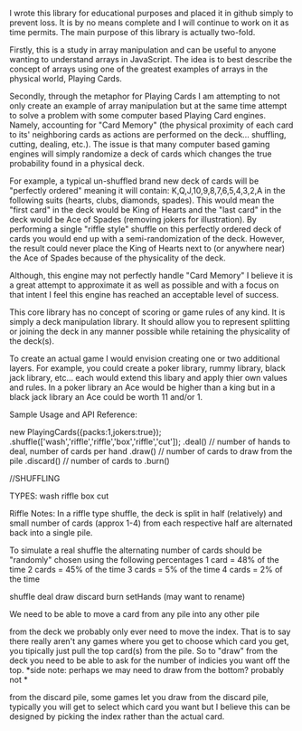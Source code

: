 I wrote this library for educational purposes and placed it in github simply to prevent loss. It is by no means complete and I will continue to work on it as time permits. The main purpose of this library is actually two-fold. 

Firstly, this is a study in array manipulation and can be useful to anyone wanting to understand arrays in JavaScript. The idea is to best describe the concept of arrays using one of the greatest examples of arrays in the physical world, Playing Cards.

Secondly, through the metaphor for Playing Cards I am attempting to not only create an example of array manipulation but at the same time attempt to solve a problem with some computer based Playing Card engines. Namely, accounting for "Card Memory" (the physical proximity of each card to its' neighboring cards as actions are performed on the deck... shuffling, cutting, dealing, etc.). The issue is that many computer based gaming engines will simply randomize a deck of cards which changes the true probability found in a physical deck. 

For example, a typical un-shuffled brand new deck of cards will be "perfectly ordered" meaning it will contain: K,Q,J,10,9,8,7,6,5,4,3,2,A in the following suits (hearts, clubs, diamonds, spades). This would mean the "first card" in the deck would be King of Hearts and the "last card" in the deck would be Ace of Spades (removing jokers for illustration). By performing a single "riffle style" shuffle on this perfectly ordered deck of cards you would end up with a semi-randomization of the deck. However, the result could never place the King of Hearts next to (or anywhere near) the Ace of Spades because of the physicality of the deck. 

Although, this engine may not perfectly handle "Card Memory" I believe it is a great attempt to approximate it as well as possible and with a focus on that intent I feel this engine has reached an acceptable level of success.


This core library has no concept of scoring or game rules of any kind. It is simply a deck manipulation library. It should allow you to represent splitting or joining the deck in any manner possible while retaining the physicality of the deck(s).

To create an actual game I would envision creating one or two additional layers. For example, you could create a poker library, rummy library, black jack library, etc... each would extend this libary and apply thier own values and rules. In a poker library an Ace would be higher than a king but in a black jack library an Ace could be worth 11 and/or 1. 


Sample Usage and API Reference:

new PlayingCards({packs:1,jokers:true});
	.shuffle(['wash','riffle','riffle','box','riffle','cut']);
	.deal() // number of hands to deal, number of cards per hand
	.draw() // number of cards to draw from the pile
	.discard() // number of cards to 
	.burn()


//SHUFFLING

TYPES:
wash
riffle
box
cut


Riffle Notes:
In a riffle type shuffle, the deck is split in half (relatively) and small number of cards (approx 1-4) from each respective half are alternated back into a single pile.

To simulate a real shuffle the alternating number of cards should be "randomly" chosen using the following percentages
1 card = 48% of the time
2 cards = 45% of the time
3 cards = 5% of the time
4 cards = 2% of the time






shuffle
deal
draw
discard
burn
setHands (may want to rename)


We need to be able to move a card from any pile into any other pile

from the deck we probably only ever need to move the index. That is to say there really aren't any games where you get to choose which card you get, you tipically just pull the top card(s) from the pile. So to "draw" from the deck you need to be able to ask for the number of indicies you want off the top. *side note: perhaps we may need to draw from the bottom? probably not *


from the discard pile, some games let you draw from the discard pile, typically you will get to select which card you want but I believe this can be designed by picking the index rather than the actual card.



